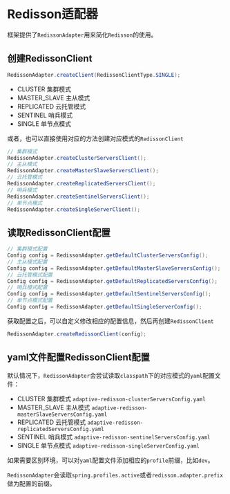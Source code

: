 # Redisson适配器

框架提供了`RedissonAdapter`用来简化`Redisson`的使用。

## 创建RedissonClient

```java
RedissonAdapter.createClient(RedissonClientType.SINGLE);
```

- CLUSTER 集群模式
- MASTER_SLAVE 主从模式
- REPLICATED 云托管模式
- SENTINEL 哨兵模式
- SINGLE 单节点模式

或者，也可以直接使用对应的方法创建对应模式的`RedissonClient`

```java
// 集群模式
RedissonAdapter.createClusterServersClient();
// 主从模式
RedissonAdapter.createMasterSlaveServersClient();
// 云托管模式
RedissonAdapter.createReplicatedServersClient();
// 哨兵模式
RedissonAdapter.createSentinelServersClient();
// 单节点模式
RedissonAdapter.createSingleServerClient();
```

## 读取RedissonClient配置

```java
// 集群模式配置
Config config = RedissonAdapter.getDefaultClusterServersConfig();
// 主从模式配置
Config config = RedissonAdapter.getDefaultMasterSlaveServersConfig();
// 云托管模式配置
Config config = RedissonAdapter.getDefaultReplicatedServersConfig();
// 哨兵模式配置
Config config = RedissonAdapter.getDefaultSentinelServersConfig();
// 单节点模式配置
Config config = RedissonAdapter.getDefaultSingleServerConfig();
```

获取配置之后，可以自定义修改相应的配置信息，然后再创建`RedissonClient`

```java
RedissonAdapter.createRedissonClient(config);
```

## yaml文件配置RedissonClient配置

默认情况下，`RedissonAdapter`会尝试读取`classpath`下的对应模式的`yaml`配置文件：

- CLUSTER 集群模式 `adaptive-redisson-clusterServersConfig.yaml`
- MASTER_SLAVE 主从模式 `adaptive-redisson-masterSlaveServersConfig.yaml`
- REPLICATED 云托管模式  `adaptive-redisson-replicatedServersConfig.yaml`
- SENTINEL 哨兵模式 `adaptive-redisson-sentinelServersConfig.yaml`
- SINGLE 单节点模式 `adaptive-redisson-singleServerConfig.yaml`

如果需要区别环境，可以对`yaml`配置文件添加相应的`profile`前缀，比如`dev`。

`RedissonAdapter`会读取`spring.profiles.active`或者`redisson.adapter.prefix`做为配置的前缀。
